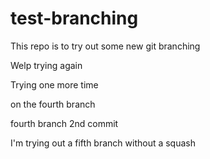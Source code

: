 # test-branching

This repo is to try out some new git branching

Welp trying again

Trying one more time

on the fourth branch

fourth branch 2nd commit

I'm trying out a fifth branch without a squash